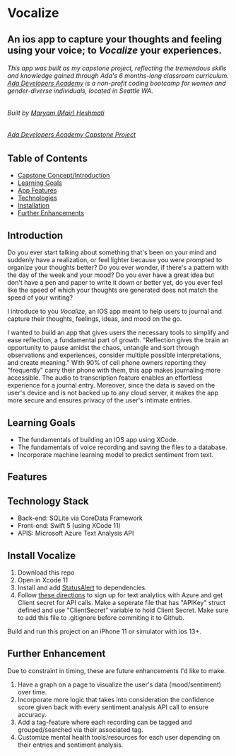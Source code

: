 # Vocalize
## An ios app to capture your thoughts and feeling using your voice; to *Vocalize* your experiences. 
###### This app was built as my capstone project, reflecting the tremendous skills and knowledge gained through Ada's 6 months-long classroom curriculum. [Ada Developers Academy](https://adadevelopersacademy.org/) is a non-profit coding bootcamp for women and gender-diverse individuals, located in Seattle WA.
###### Built by [Maryam (Mair) Heshmati](https://www.linkedin.com/in/maryam-mair-heshmati-297a7710b/)
###### [Ada Developers Academy Capstone Project](https://github.com/mheshmati-tech/Vocalize)  




## Table of Contents 
* [Capstone Concept/Introduction](#introduction)
* [Learning Goals](#learning-goals)
* [App Features](#app-features)
* [Technologies](#technology-stack)
* [Installation](#install-vocalize)
* [Further Enhancements](#enhancements)

## Introduction
Do you ever start talking about something that's been on your mind and suddenly have a realization, or feel lighter because you were prompted to organize your thoughts better? Do you ever wonder, if there's a pattern with the day of the week and your mood? Do you ever have a great idea but don't have a pen and paper to write it down or better yet, do you ever feel like the speed of which your thoughts are generated does not match the speed of your writing? 

I introduce to you *Vocalize*, an IOS app meant to help users to journal and capture their thoughts, feelings, ideas, and mood on the go. 

I wanted to build an app that gives users the necessary tools to simplify and ease reflection, a fundamental part of growth. "Reflection gives the brain an opportunity to pause amidst the chaos, untangle and sort through observations and experiences, consider multiple possible interpretations, and create meaning." With 90% of cell phone owners reporting they "frequently" carry their phone with them, this app makes journaling more accessible. The audio to transcription feature enables an effortless experience for a journal entry. Moreover, since the data is saved on the user's device and is not backed up to any cloud server, it makes the app more secure and ensures privacy of the user's intimate entries. 





## Learning Goals
- The fundamentals of building an IOS app using XCode. 
- The fundamentals of voice recording and saving the files to a database. 
- Incorporate machine learning model to predict sentiment from text. 


## Features



## Technology Stack
- Back-end: SQLite via CoreData Framework
- Front-end: Swift 5 (using XCode 11)
- APIS: Microsoft Azure Text Analysis API

## Install Vocalize
1. Download this repo
2. Open in Xcode 11
3. Install and add [StatusAlert](https://github.com/LowKostKustomz/StatusAlert) to dependencies. 
4. Follow [these directions](https://docs.microsoft.com/en-us/powerapps/maker/canvas-apps/cognitive-services-api) to sign up for text analytics with Azure and get Client secret for API calls. Make a seperate file that has "APIKey" struct defined and use "ClientSecret" variable to hold Client Secret. Make sure to add this file to .gitignore before commiting it to Github. 

Build and run this project on an iPhone 11 or simulator with ios 13+. 

## Further Enhancement 
Due to constraint in timing, these are future enhancements I'd like to make.
1. Have a graph on a page to visualize the user's data (mood/sentiment) over time. 
2. Incorporate more logic that takes into consideration the confidence score given back with every sentiment analysis API call to ensure accuracy.
3. Add a tag-feature where each recording can be tagged and grouped/searched via their associated tag. 
4. Customize mental health tools/resources for each user depending on their entries and sentiment analysis. 


